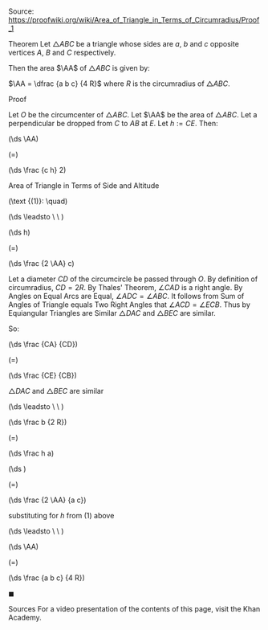 # 

Source: https://proofwiki.org/wiki/Area_of_Triangle_in_Terms_of_Circumradius/Proof_1

Theorem
Let $\triangle ABC$ be a triangle whose sides are $a$, $b$ and $c$ opposite vertices $A$, $B$ and $C$ respectively.

Then the area $\AA$ of $\triangle ABC$ is given by:

$\AA = \dfrac {a b c} {4 R}$
where $R$ is the circumradius of $\triangle ABC$.


Proof

Let $O$ be the circumcenter of $\triangle ABC$.
Let $\AA$ be the area of $\triangle ABC$.
Let a perpendicular be dropped from $C$ to $AB$ at $E$.
Let $h := CE$.
Then:














\(\ds \AA\)

\(=\)







\(\ds \frac {c h} 2\)





Area of Triangle in Terms of Side and Altitude




\(\text {(1)}: \quad\)



\(\ds \leadsto \ \ \)





\(\ds h\)

\(=\)







\(\ds \frac {2 \AA} c\)










Let a diameter $CD$ of the circumcircle be passed through $O$.
By definition of circumradius, $CD = 2 R$.
By Thales' Theorem, $\angle CAD$ is a right angle.
By Angles on Equal Arcs are Equal, $\angle ADC = \angle ABC$.
It follows from Sum of Angles of Triangle equals Two Right Angles that $\angle ACD = \angle ECB$.
Thus by Equiangular Triangles are Similar $\triangle DAC$ and $\triangle BEC$ are similar.

So:














\(\ds \frac {CA} {CD}\)

\(=\)







\(\ds \frac {CE} {CB}\)





$\triangle DAC$ and $\triangle BEC$ are similar








\(\ds \leadsto \ \ \)





\(\ds \frac b {2 R}\)

\(=\)







\(\ds \frac h a\)




















\(\ds \)

\(=\)







\(\ds \frac {2 \AA} {a c}\)





substituting for $h$ from $(1)$ above








\(\ds \leadsto \ \ \)





\(\ds \AA\)

\(=\)







\(\ds \frac {a b c} {4 R}\)









$\blacksquare$


Sources
For a video presentation of the contents of this page, visit the Khan Academy.




